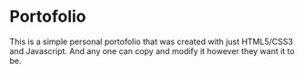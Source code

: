 # Portofolio
 This is a simple personal portofolio that was created with just HTML5/CSS3 and Javascript.
 And any one can copy and modify it however they want it to be.
